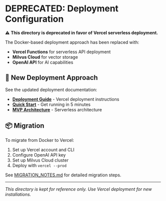 # DEPRECATED: Deployment Configuration

⚠️ **This directory is deprecated in favor of Vercel serverless deployment.**

The Docker-based deployment approach has been replaced with:
- **Vercel Functions** for serverless API deployment
- **Milvus Cloud** for vector storage
- **OpenAI API** for AI capabilities

## 🚀 New Deployment Approach

See the updated deployment documentation:
- [**Deployment Guide**](../docs/DEPLOYMENT.md) - Vercel deployment instructions
- [**Quick Start**](../docs/QUICKSTART.md) - Get running in 5 minutes
- [**MVP Architecture**](../docs/project/MVP_ARCHITECTURE.md) - Serverless architecture

## 📦 Migration

To migrate from Docker to Vercel:
1. Set up Vercel account and CLI
2. Configure OpenAI API key
3. Set up Milvus Cloud cluster
4. Deploy with `vercel --prod`

See [MIGRATION_NOTES.md](../MIGRATION_NOTES.md) for detailed migration steps.

---

*This directory is kept for reference only. Use Vercel deployment for new installations.*
